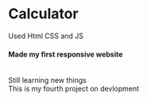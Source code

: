 ﻿# Calculator
Used Html CSS and JS
<br>
<h4>Made my first responsive website</h4>
<br>
Still learning new things 
<br>
This is my fourth project on devlopment
